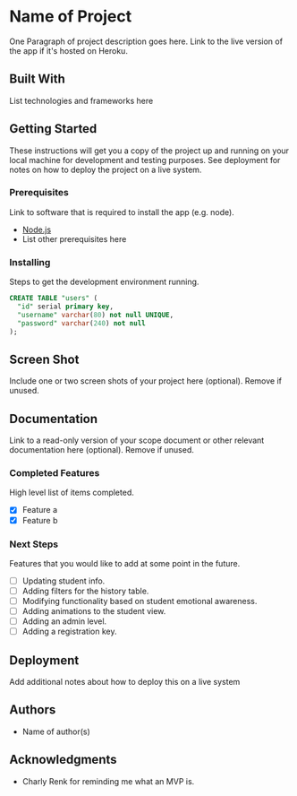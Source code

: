 # Name of Project

One Paragraph of project description goes here. Link to the live version of the app if it's hosted on Heroku.

## Built With

List technologies and frameworks here

## Getting Started

These instructions will get you a copy of the project up and running on your local machine for development and testing purposes. See deployment for notes on how to deploy the project on a live system.

### Prerequisites

Link to software that is required to install the app (e.g. node).

- [Node.js](https://nodejs.org/en/)
- List other prerequisites here


### Installing

Steps to get the development environment running.

```sql
CREATE TABLE "users" (
  "id" serial primary key,
  "username" varchar(80) not null UNIQUE,
  "password" varchar(240) not null
);
```

## Screen Shot

Include one or two screen shots of your project here (optional). Remove if unused.

## Documentation

Link to a read-only version of your scope document or other relevant documentation here (optional). Remove if unused.

### Completed Features

High level list of items completed.

- [x] Feature a
- [x] Feature b

### Next Steps

Features that you would like to add at some point in the future.

- [ ] Updating student info.
- [ ] Adding filters for the history table.
- [ ] Modifying functionality based on student emotional awareness.
- [ ] Adding animations to the student view.
- [ ] Adding an admin level.
- [ ] Adding a registration key.

## Deployment

Add additional notes about how to deploy this on a live system

## Authors

* Name of author(s)


## Acknowledgments

* Charly Renk for reminding me what an MVP is.
